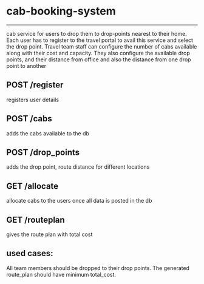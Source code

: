 # cab-booking-system
____

cab service for users to drop them to drop-points nearest to their home.
Each user has to register to the travel portal to avail this service and select the drop point. 
Travel team staff can configure the number of cabs available along with their cost and capacity. 
They also configure the available drop points, and their distance from office and also the distance from one drop point to another

## POST /register
registers user details

## POST /cabs
adds the cabs available to the db

## POST /drop_points
adds the drop point, route distance for different locations

## GET /allocate
allocate cabs to the users once all data is posted in the db

## GET /routeplan
gives the route plan with total cost

## used cases:
All team members should be dropped to their drop points.
The generated route_plan should have minimum total_cost.




